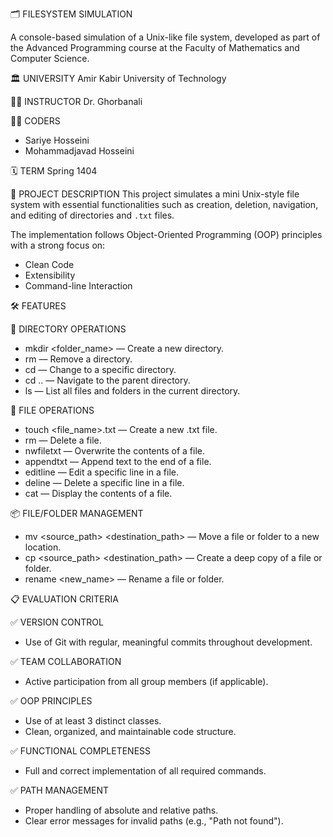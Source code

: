 
🗂️ FILESYSTEM SIMULATION

A console-based simulation of a Unix-like file system, developed as part of the Advanced Programming course at the Faculty of Mathematics and Computer Science.

🏛️ UNIVERSITY
Amir Kabir University of Technology

👨‍🏫 INSTRUCTOR
Dr. Ghorbanali

👨‍💻 CODERS
- Sariye Hosseini
- Mohammadjavad Hosseini

🗓️ TERM
Spring 1404

📘 PROJECT DESCRIPTION
This project simulates a mini Unix-style file system with essential functionalities such as creation, deletion, navigation, and editing of directories and `.txt` files.

The implementation follows Object-Oriented Programming (OOP) principles with a strong focus on:
- Clean Code
- Extensibility
- Command-line Interaction

🛠️ FEATURES

📁 DIRECTORY OPERATIONS
- mkdir <path> <folder_name> — Create a new directory.
- rm <path> — Remove a directory.
- cd <path> — Change to a specific directory.
- cd .. — Navigate to the parent directory.
- ls — List all files and folders in the current directory.

📄 FILE OPERATIONS
- touch <path> <file_name>.txt — Create a new .txt file.
- rm <path> — Delete a file.
- nwfiletxt <path> — Overwrite the contents of a file.
- appendtxt <path> — Append text to the end of a file.
- editline <path> <line> <text> — Edit a specific line in a file.
- deline <path> <line> — Delete a specific line in a file.
- cat <path> — Display the contents of a file.

📦 FILE/FOLDER MANAGEMENT
- mv <source_path> <destination_path> — Move a file or folder to a new location.
- cp <source_path> <destination_path> — Create a deep copy of a file or folder.
- rename <path> <new_name> — Rename a file or folder.

📋 EVALUATION CRITERIA

✅ VERSION CONTROL
- Use of Git with regular, meaningful commits throughout development.

✅ TEAM COLLABORATION
- Active participation from all group members (if applicable).

✅ OOP PRINCIPLES
- Use of at least 3 distinct classes.
- Clean, organized, and maintainable code structure.

✅ FUNCTIONAL COMPLETENESS
- Full and correct implementation of all required commands.

✅ PATH MANAGEMENT
- Proper handling of absolute and relative paths.
- Clear error messages for invalid paths (e.g., "Path not found").
